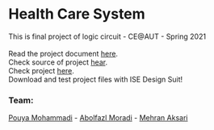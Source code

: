 # Health Care System
This is final project of logic circuit - CE@AUT - Spring 2021<br><br>
Read the project document <a href="https://github.com/pouyam79i/LC_Final/blob/main/FinalProject.pdf">here</a>.<br>
Check source of project <a href="https://github.com/pouyam79i/LC_Final/tree/main/src">hear</a>.<br>
Check project <a href="https://github.com/pouyam79i/LC_Final/tree/main/project">here</a>.<br>
Download and test project files with ISE Design Suit!
### Team:
<a href="https://github.com/pouyam79i">Pouya Mohammadi</a> - <a href="https://github.com/TheFeij">Abolfazl Moradi</a> - <a href="https://github.com/ArsalanAa">Mehran Aksari</a><br>
